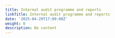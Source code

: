 ```yaml
---
title: Internal audit programme and reports
linkTitle: Internal audit programme and reports
date: '2025-04-29T17:09:00Z'
weight: 0
description: No content
---
```



